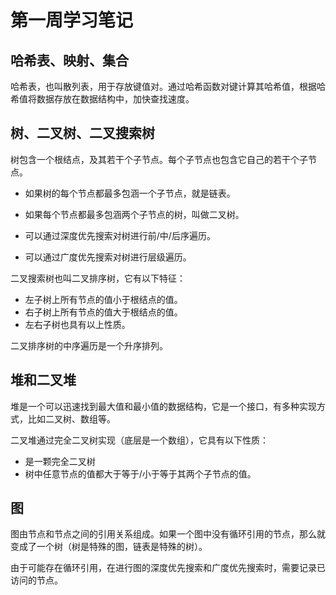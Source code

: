 # 第一周学习笔记

## 哈希表、映射、集合

哈希表，也叫散列表，用于存放键值对。通过哈希函数对键计算其哈希值，根据哈希值将数据存放在数据结构中，加快查找速度。

## 树、二叉树、二叉搜索树

树包含一个根结点，及其若干个子节点。每个子节点也包含它自己的若干个子节点。

- 如果树的每个节点都最多包涵一个子节点，就是链表。
- 如果每个节点都最多包涵两个子节点的树，叫做二叉树。

- 可以通过深度优先搜索对树进行前/中/后序遍历。
- 可以通过广度优先搜索对树进行层级遍历。

二叉搜索树也叫二叉排序树，它有以下特征：

- 左子树上所有节点的值小于根结点的值。
- 右子树上所有节点的值大于根结点的值。
- 左右子树也具有以上性质。

二叉排序树的中序遍历是一个升序排列。

## 堆和二叉堆

堆是一个可以迅速找到最大值和最小值的数据结构，它是一个接口，有多种实现方式，比如二叉树、数组等。

二叉堆通过完全二叉树实现（底层是一个数组），它具有以下性质：

- 是一颗完全二叉树
- 树中任意节点的值都大于等于/小于等于其两个子节点的值。

## 图

图由节点和节点之间的引用关系组成。如果一个图中没有循环引用的节点，那么就变成了一个树（树是特殊的图，链表是特殊的树）。

由于可能存在循环引用，在进行图的深度优先搜索和广度优先搜索时，需要记录已访问的节点。